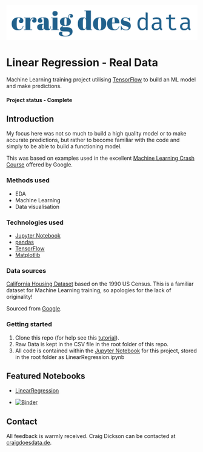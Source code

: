 [![CraigDoesData][logo]][link]

[logo]: ./img/logo.png
[link]: https://www.craigdoesdata.de/


# Linear Regression - Real Data
Machine Learning training project utilising [TensorFlow](https://www.tensorflow.org/) to build an ML model and make predictions.

#### Project status - Complete

## Introduction

My focus here was not so much to build a high quality model or to make accurate predictions, but rather to become familiar with the code and simply to be able to build a functioning model.

This was based on examples used in the excellent [Machine Learning Crash Course](https://developers.google.com/machine-learning/crash-course/ml-intro) offered by Google.



### Methods used
* EDA
* Machine Learning
* Data visualisation

### Technologies used
* [Jupyter Notebook](https://jupyter.org/)
* [pandas](https://pandas.pydata.org/)
* [TensorFlow](https://www.tensorflow.org/)
* [Matplotlib](https://matplotlib.org/)

### Data sources
[California Housing Dataset](https://developers.google.com/machine-learning/crash-course/california-housing-data-description) based on the 1990 US Census. This is a familiar dataset for Machine Learning training, so apologies for the lack of originality! 

Sourced from [Google](https://download.mlcc.google.com/mledu-datasets/california_housing_train.csv).


### Getting started

1. Clone this repo (for help see this [tutorial](https://help.github.com/articles/cloning-a-repository/)).
2. Raw Data is kept in the CSV file in the root folder of this repo.
3. All code is contained within the [Jupyter Notebook](https://github.com/thecraigd/Linear_Regression_with_TensorFlow/blob/master/LinearRegression.ipynb) for this project, stored in the root folder as LinearRegression.ipynb


## Featured Notebooks
* [LinearRegression](https://github.com/thecraigd/Linear_Regression_with_TensorFlow/blob/master/LinearRegression.ipynb)

* [![Binder](https://mybinder.org/badge_logo.svg)](https://mybinder.org/v2/gh/thecraigd/Linear_Regression_with_TensorFlow/master)

## Contact
All feedback is warmly received. Craig Dickson can be contacted at [craigdoesdata.de](https://www.craigdoesdata.de/contact.html).

